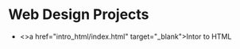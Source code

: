 # Web Design Projects

<ul>
<li><>a href="intro_html/index.html" target="_blank">Intor to HTML</li>
</ul>
